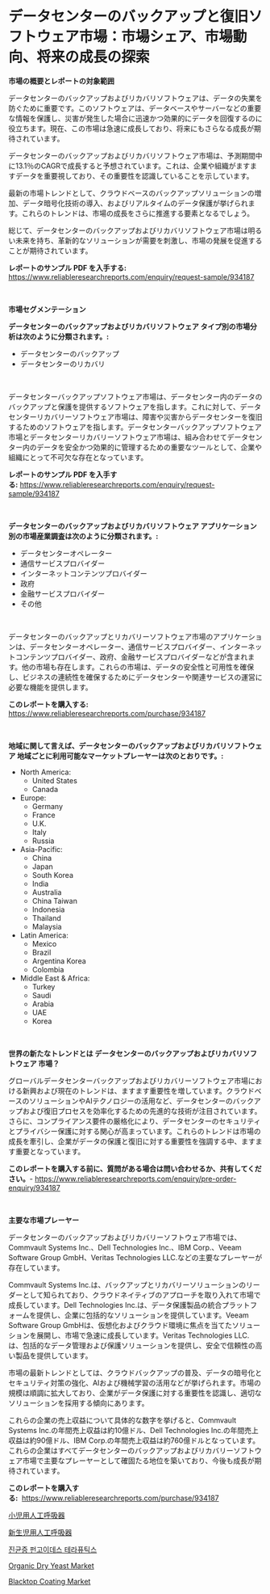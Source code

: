 <p><h1>データセンターのバックアップと復旧ソフトウェア市場：市場シェア、市場動向、将来の成長の探索</h1></p><p><strong>市場の概要とレポートの対象範囲</strong></p>
<p><p>データセンターのバックアップおよびリカバリソフトウェアは、データの失業を防ぐために重要です。このソフトウェアは、データベースやサーバーなどの重要な情報を保護し、災害が発生した場合に迅速かつ効果的にデータを回復するのに役立ちます。現在、この市場は急速に成長しており、将来にもさらなる成長が期待されています。</p><p>データセンターのバックアップおよびリカバリソフトウェア市場は、予測期間中に13.1％のCAGRで成長すると予想されています。これは、企業や組織がますますデータを重要視しており、その重要性を認識していることを示しています。</p><p>最新の市場トレンドとして、クラウドベースのバックアップソリューションの増加、データ暗号化技術の導入、およびリアルタイムのデータ保護が挙げられます。これらのトレンドは、市場の成長をさらに推進する要素となるでしょう。</p><p>総じて、データセンターのバックアップおよびリカバリソフトウェア市場は明るい未来を持ち、革新的なソリューションが需要を刺激し、市場の発展を促進することが期待されています。</p></p>
<p><strong>レポートのサンプル PDF を入手する:</strong> <a href="https://www.reliableresearchreports.com/enquiry/request-sample/934187">https://www.reliableresearchreports.com/enquiry/request-sample/934187</a></p>
<p>&nbsp;</p>
<p><strong>市場セグメンテーション</strong></p>
<p><strong>データセンターのバックアップおよびリカバリソフトウェア タイプ別の市場分析は次のように分類されます。:</strong></p>
<p><ul><li>データセンターのバックアップ</li><li>データセンターのリカバリ</li></ul></p>
<p>&nbsp;</p>
<p><p>データセンターバックアップソフトウェア市場は、データセンター内のデータのバックアップと保護を提供するソフトウェアを指します。これに対して、データセンターリカバリーソフトウェア市場は、障害や災害からデータセンターを復旧するためのソフトウェアを指します。データセンターバックアップソフトウェア市場とデータセンターリカバリーソフトウェア市場は、組み合わせてデータセンター内のデータを安全かつ効果的に管理するための重要なツールとして、企業や組織にとって不可欠な存在となっています。</p></p>
<p><strong>レポートのサンプル PDF を入手する:</strong>&nbsp;<a href="https://www.reliableresearchreports.com/enquiry/request-sample/934187">https://www.reliableresearchreports.com/enquiry/request-sample/934187</a></p>
<p>&nbsp;</p>
<p><strong> データセンターのバックアップおよびリカバリソフトウェア アプリケーション別の市場産業調査は次のように分類されます。:</strong></p>
<p><ul><li>データセンターオペレーター</li><li>通信サービスプロバイダー</li><li>インターネットコンテンツプロバイダー</li><li>政府</li><li>金融サービスプロバイダー</li><li>その他</li></ul></p>
<p>&nbsp;</p>
<p><p>データセンターのバックアップとリカバリーソフトウェア市場のアプリケーションは、データセンターオペレーター、通信サービスプロバイダー、インターネットコンテンツプロバイダー、政府、金融サービスプロバイダーなどが含まれます。他の市場も存在します。これらの市場は、データの安全性と可用性を確保し、ビジネスの連続性を確保するためにデータセンターや関連サービスの運営に必要な機能を提供します。</p></p>
<p><strong>このレポートを購入する:</strong>&nbsp; <a href="https://www.reliableresearchreports.com/purchase/934187">https://www.reliableresearchreports.com/purchase/934187</a></p>
<p>&nbsp;</p>
<p><strong>地域に関して言えば、データセンターのバックアップおよびリカバリソフトウェア 地域ごとに利用可能なマーケットプレーヤーは次のとおりです。:</strong></p>
<p><ul>
    <li>
        North America:
        <ul>
            <li>United States</li>
            <li>Canada</li>
        </ul>
    </li>
    <li>
        Europe:
        <ul>
            <li>Germany</li>
            <li>France</li>
            <li>U.K.</li>
            <li>Italy</li>
            <li>Russia</li>
        </ul>
    </li>
    <li>
        Asia-Pacific:
        <ul>
            <li>China</li>
            <li>Japan</li>
            <li>South Korea</li>
            <li>India</li>
            <li>Australia</li>
            <li>China Taiwan</li>
            <li>Indonesia</li>
            <li>Thailand</li>
            <li>Malaysia</li>
        </ul>
    </li>
    <li>
        Latin America:
        <ul>
            <li>Mexico</li>
            <li>Brazil</li>
            <li>Argentina Korea</li>
            <li>Colombia</li>
        </ul>
    </li>
    <li>
        Middle East & Africa:
        <ul>
            <li>Turkey</li>
            <li>Saudi</li>
            <li>Arabia</li>
            <li>UAE</li>
            <li>Korea</li>
        </ul>
    </li>
    </ul></p>
<p>&nbsp;</p>
<p><strong>世界の新たなトレンドとは データセンターのバックアップおよびリカバリソフトウェア 市場？</strong></p>
<p><p>グローバルデータセンターバックアップおよびリカバリーソフトウェア市場における新興および現在のトレンドは、ますます重要性を増しています。クラウドベースのソリューションやAIテクノロジーの活用など、データセンターのバックアップおよび復旧プロセスを効率化するための先進的な技術が注目されています。さらに、コンプライアンス要件の厳格化により、データセンターのセキュリティとプライバシー保護に対する関心が高まっています。これらのトレンドは市場の成長を牽引し、企業がデータの保護と復旧に対する重要性を強調する中、ますます重要となっています。</p></p>
<p><strong>このレポートを購入する前に、質問がある場合は問い合わせるか、共有してください。</strong>- <a href="https://www.reliableresearchreports.com/enquiry/pre-order-enquiry/934187">https://www.reliableresearchreports.com/enquiry/pre-order-enquiry/934187</a></p>
<p>&nbsp;</p>
<p><strong>主要な市場プレーヤー</strong></p>
<p><p>データセンターのバックアップおよびリカバリーソフトウェア市場では、Commvault Systems Inc.、Dell Technologies Inc.、IBM Corp.、Veeam Software Group GmbH、Veritas Technologies LLC.などの主要なプレーヤーが存在しています。</p><p>Commvault Systems Inc.は、バックアップとリカバリーソリューションのリーダーとして知られており、クラウドネイティブのアプローチを取り入れて市場で成長しています。Dell Technologies Inc.は、データ保護製品の統合プラットフォームを提供し、企業に包括的なソリューションを提供しています。Veeam Software Group GmbHは、仮想化およびクラウド環境に焦点を当てたソリューションを展開し、市場で急速に成長しています。Veritas Technologies LLC.は、包括的なデータ管理および保護ソリューションを提供し、安全で信頼性の高い製品を提供しています。</p><p>市場の最新トレンドとしては、クラウドバックアップの普及、データの暗号化とセキュリティ対策の強化、AIおよび機械学習の活用などが挙げられます。市場の規模は順調に拡大しており、企業がデータ保護に対する重要性を認識し、適切なソリューションを採用する傾向にあります。</p><p>これらの企業の売上収益について具体的な数字を挙げると、Commvault Systems Inc.の年間売上収益は約10億ドル、Dell Technologies Inc.の年間売上収益は約90億ドル、IBM Corp.の年間売上収益は約760億ドルとなっています。これらの企業はすべてデータセンターのバックアップおよびリカバリーソフトウェア市場で主要なプレーヤーとして確固たる地位を築いており、今後も成長が期待されています。</p></p>
<p><strong>このレポートを購入する:</strong>&nbsp;&nbsp;<a href="https://www.reliableresearchreports.com/purchase/934187">https://www.reliableresearchreports.com/purchase/934187</a></p>
<p><p><a href="https://medium.com/@francoweber2023/%E5%B0%8F%E5%85%90%E7%94%A8%E4%BA%BA%E5%B7%A5%E5%91%BC%E5%90%B8%E5%99%A8%E5%B8%82%E5%A0%B4-%E7%AB%B6%E4%BA%89%E5%88%86%E6%9E%90-%E5%B8%82%E5%A0%B4%E5%8B%95%E5%90%91-2031%E5%B9%B4%E3%81%BE%E3%81%A7%E3%81%AE%E4%BA%88%E6%B8%AC-271212e0827f">小児用人工呼吸器</a></p><p><a href="https://medium.com/@francoweber2023/%E6%96%B0%E7%94%9F%E5%85%90%E7%94%A8%E4%BA%BA%E5%B7%A5%E5%91%BC%E5%90%B8%E5%99%A8%E5%B8%82%E5%A0%B4%E8%AA%BF%E6%9F%BB%E3%83%AC%E3%83%9D%E3%83%BC%E3%83%88-%E3%81%9D%E3%81%AE%E6%AD%B4%E5%8F%B2%E3%81%A82024%E5%B9%B4%E3%81%8B%E3%82%892031%E5%B9%B4%E3%81%BE%E3%81%A7%E3%81%AE%E4%BA%88%E6%B8%AC-d6b8042377d2">新生児用人工呼吸器</a></p><p><a href="https://github.com/vs10l4sfg5c/Market-Research-Report-List-1/blob/main/1350531184387.md">진균증 펀고이데스 테라퓨틱스</a></p><p><a href="https://cautious-neon-760.notion.site/Organic-Dry-Yeast-Market-Share-Market-New-Trends-Analysis-Report-By-Type-By-Application-By-End-u-cc701a04cfca4181b52de3823f0f3aa3">Organic Dry Yeast Market</a></p><p><a href="https://github.com/RickHolmes3/Market-Research-Report-List-3/blob/main/blacktop-coating-market.md">Blacktop Coating Market</a></p></p>